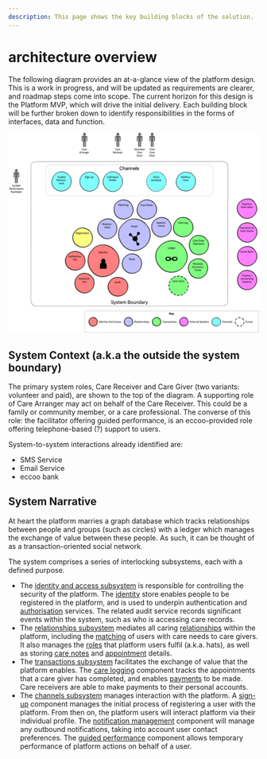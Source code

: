 ```yaml
---
description: This page shows the key building blocks of the solution.
---
```


# architecture overview

The following diagram provides an at-a-glance view of the platform design. This is a work in progress, and will be updated as requirements are clearer, and roadmap steps come into scope. The current horizon for this design is the Platform MVP, which will drive the initial delivery. Each building block will be further broken down to identify responsibilities in the forms of interfaces, data and function.

![Architecture Overview Diagram](../.gitbook/assets/eccoo-architecture-overview.png)

## System Context \(a.k.a the outside the system boundary\)

The primary system roles, Care Receiver and Care Giver \(two variants: volunteer and paid\), are shown to the top of the diagram. A supporting role of Care Arranger may act on behalf of the Care Receiver. This could be a family or community member, or a care professional. The converse of this role: the facilitator offering guided performance, is an eccoo-provided role offering telephone-based \(?\) support to users.

System-to-system interactions already identified are:

* SMS Service
* Email Service
* eccoo bank

## System Narrative

At heart the platform marries a graph database which tracks relationships between people and groups \(such as circles\) with a ledger which manages the exchange of value between these people. As such, it can be thought of as a transaction-oriented social network.

The system comprises a series of interlocking subsystems, each with a defined purpose.

* The [identity and access subsystem](component-designs/identity-and-access-subsystem/) is responsible for controlling the security of the platform. The [identity](component-designs/identity-and-access-subsystem/identity-component.md) store enables people to be registered in the platform, and is used to underpin authentication and [authorisation](component-designs/identity-and-access-subsystem/authorisation.md) services. The related audit service records significant events within the system, such as who is accessing care records.
* The [relationships subsystem](component-designs/relationships-subsystem/) mediates all caring [relationships](component-designs/relationships-subsystem/relationship-graph.md) within the platform, including the [matching](component-designs/relationships-subsystem/matching-component.md) of users with care needs to care givers. It also manages the [roles](component-designs/relationships-subsystem/role-manager-component.md) that platform users fulfil \(a.k.a. hats\), as well as storing [care notes](component-designs/relationships-subsystem/care-notes.md) and [appointment](component-designs/relationships-subsystem/appointment-booking.md) details.
* The [transactions subsystem](component-designs/transactions-subsystem/) facilitates the exchange of value that the platform enables. The [care logging](component-designs/transactions-subsystem/care-logging.md) component tracks the appointments that a care giver has completed, and enables [payments](component-designs/transactions-subsystem/payments.md) to be made. Care receivers are able to make payments to their personal accounts.
* The [channels subsystem](component-designs/channels-subsystem/) manages interaction with the platform. A [sign-up](component-designs/channels-subsystem/sign-up-component.md) component manages the initial process of registering a user with the platform. From then on, the platform users will interact platform via their individual profile. The [notification management](component-designs/channels-subsystem/notification-management-component.md) component will manage any outbound notifications, taking into account user contact preferences. The [guided performance](component-designs/channels-subsystem/guided-performance-component.md) component allows temporary performance of platform actions on behalf of a user.

